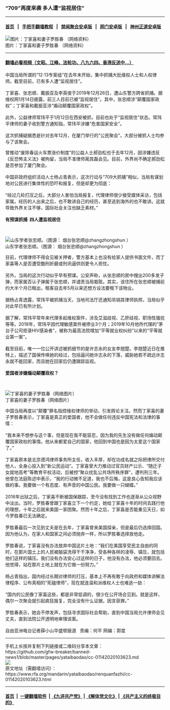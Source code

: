 ### “709”再度来袭   多人遭“监视居住”
------------------------

#### [首页](https://github.com/gfw-breaker/banned-news1/blob/master/README.md) &nbsp;&nbsp;|&nbsp;&nbsp; [手把手翻墙教程](https://github.com/gfw-breaker/guides/wiki) &nbsp;&nbsp;|&nbsp;&nbsp; [禁闻聚合安卓版](https://github.com/gfw-breaker/bn-android) &nbsp;&nbsp;|&nbsp;&nbsp; [网门安卓版](https://github.com/oGate2/oGate) &nbsp;&nbsp;|&nbsp;&nbsp; [神州正道安卓版](https://github.com/SzzdOgate/update) 



<div id="headerimg">
 <img alt="图片：丁家喜和妻子罗胜春 （网络资料）" src="https://www.rfa.org/mandarin/zhuanlan/huashengdunshouji/renwugushi/qizixilie/wdbm-04012014101627.html/20140321-2014.03.21shou_fa_4ding_jia_xi_he_qi_zi_luo_sheng_chun_.jpg/@@images/843ea71b-7438-4cfd-85d9-9493b6403901.jpeg" title="图片：丁家喜和妻子罗胜春 （网络资料）"/>
 <div id="headerimgcontents">
  <div id="headerimgcaption">
   <span>
    图片：丁家喜和妻子罗胜春 （网络资料）
   </span>
   <!-- zoomattribute -->
  </div>
  <!-- headerimgcaption -->
 </div>
 <!-- headerimagecontents -->
</div>

<hr/>


#### [翻墙必看视频（文昭、江峰、法轮功、八九六四、香港反送中...）](http://167.172.214.107/home.html)

<div id="storytext">
 <div>
  <div class="slot_header">
  </div>
 </div>
 <p>
  中国当局所谓的“12·13专案组”在去年末开始，集中抓捕大批维权人士和人权律师。截至目前，已有多人遭“监视居住”。
  <br/>
  <br/>
  丁家喜、张忠顺、戴振亚及李英俊于2019年12月26日，遭山东警方跨省抓捕。据维权网1月14日披露，前三人目前已被“监视居住”。其中，张忠顺涉“颠覆国家政权”；丁家喜和戴振亚涉“煽动颠覆国家政权”。
  <br/>
  <br/>
  此外，公益律师常玮平于1月12日在西安被抓，目前也处于“监视居住”状态。常玮平律师的妻子收到警方通知指，常玮平涉嫌“危害国家安全”。
  <br/>
  <br/>
  这次抓捕疑据悉是针对去年12月，在厦门举行的“公民聚会”，大部分被抓人士均参与了该聚会。
 </p>
 <p>
 </p>
 <p>
  曾推动“废除春运火车票涨价制度”的公益人士郝劲松也于去年12月，因涉嫌违反《反恐怖主义法》被拘留，当局不准律师蔺其磊会见。目前，外界尚不确定郝劲松是否参加了厦门聚会。
  <br/>
  <br/>
  中国非政府组织活动人士杨占青表示，这次行动与“709大抓捕”相似，当局有谋划地对公民进行集体性的恐吓和报复，但是却更为彻底：
  <br/>
  <br/>
  “经过几轮打压之后，大部分人害怕当局报复，代理律师很少接受媒体采访，包括家属。经历的人出来之后，也不敢讲自己的经历，甚至逃到海外的也不敢讲。这就导致外界关注不够，国际社会关注也缺乏素材。”
  <br/>
  <br/>
  <b>
   有预谋抓捕  四人遭监视居住
  </b>
 </p>
 <p>
  <b>
  </b>
  <br/>
  <div class="image-inline captioned" style="width:1500px;">
   <div style="width:1500px;">
    <img alt="山东学者张忠顺。（图源： 烟台张忠顺@zhangzhongshun ）" src="https://www.rfa.org/mandarin/yataibaodao/renquanfazhi/gf1-01092020083621.html/zsz.jpg" title="山东学者张忠顺。（图源： 烟台张忠顺@zhangzhongshun ）"/>
   </div>
   <div class="image-caption">
    <span style="width:1500px;">
     山东学者张忠顺。（图源： 烟台张忠顺@zhangzhongshun ）
    </span>
    <span class="copyright">
    </span>
   </div>
  </div>
 </p>
 <p>
  目前，代理律师不得会见被关押者，警方基本上也没有给家人提供书面文件，而丁家喜等人是否遭受酷刑折磨或刑讯逼供则更令人担忧。
  <br/>
  <br/>
  另外，当局的这次行动似乎早有预谋。公安声称，从张忠顺的房中搜出200多发子弹，而家属否认子弹属于张忠顺，并谴责当局栽赃。其实，该住所在张忠顺被捕前约大半个月已租出，租客自去年5月以来还想方设法要租下该物业。
  <br/>
  <br/>
  据杨占青透露，常玮平被抓捕当天，当地司法厅还通知吊销其律师执照，当局似乎对此早已有所计划。
  <br/>
  <br/>
  据了解，常玮平常年来代理多起维权案件，涉及艾滋歧视、乙肝歧视、职场性骚扰等等。2018年，常玮平因代理敏感案件被停业3个月；2019年10月他所代理的“茅台子公司拒录HIV感染者”，被称为最高法院增加“平等就业权纠纷”以来的“平等就业第一案”。
  <br/>
  <br/>
  截至目前，唯一一位公开讲述被抓细节的是许志永的女友李翘楚。李翘楚近日在推特上，描述了国保传唤她的经过，包括逼问她许志永的下落，威胁她若不疏远许志永就不能回家，而且她在回家后仍遭跟踪监视。
  <br/>
  <br/>
  <b>
   爱国者涉嫌煽动颠覆政权？
  </b>
 </p>
 <p>
  <b>
  </b>
  <br/>
  <div class="image-inline captioned" style="width:1280px;">
   <div style="width:1280px;">
    <img alt="丁家喜的妻子罗胜春（网络图片）" src="https://www.rfa.org/mandarin/zhuanlan/huashengdunshouji/renwugushi/qizixilie/m0408wdbm-04082014095316.html/luoshengchun.jpg" title="丁家喜的妻子罗胜春（网络图片）"/>
   </div>
   <div class="image-caption">
    <span style="width:1280px;">
     丁家喜的妻子罗胜春（网络图片）
    </span>
    <span class="copyright">
    </span>
   </div>
  </div>
 </p>
 <p>
  中国当局再度以“颠覆”罪名指控维权律师的举动，引发舆论关注。然而丁家喜的妻子罗胜春表示，丁家喜是真正的爱国者，他不会做任何违反中国宪法和法律的事情：
  <br/>
  <br/>
  “我本来不想参与这个事，但是现在我不能容忍，因为我的先生没有做任何煽动颠覆国家政权的事情。他从来都爱自己的国家，他回到中国也是因为太爱这个国家了。”
  <br/>
  <br/>
  丁家喜原本是北京德鸿律师事务所主任，收入丰厚，却在功成名就之际把律所交付他人，全身心投入到“新公民运动”。丁家喜曾大力推动过官员财产公示、“随迁子女就地高考”等教育平权活动，后被控“聚众扰乱公共场所秩序罪”，遭判刑三年。他曾在法庭陈述中表示，“我的行动微不足道，我也不后悔，这是良心告知我应该做的事。我要做一个有态度、有声音的中国公民。我要做一只蝴蝶。”
  <br/>
  <br/>
  2016年出狱之后，丁家喜不断被国保跟踪，至今没有找到工作也逐渐从公众视野中淡出。当时，罗胜春曾跟丁家喜立下一个约定，她给丁家喜十年的时间去践行他的理想，十年之后就来美国一家团聚。然而十年之后，丁家喜是否能重见天日，如今罗胜春已无法确定。
  <br/>
  <br/>
  罗胜春最后一次见到丈夫是在去年，丁家喜曾来美国探亲，但是最后仍选择回国。因为他认为，在家人和国家之间必须抛弃一样，所以罗胜春选择放他走。
  <br/>
  <br/>
  罗胜春说，丁家喜没有办法放弃中国这片土地：“我们在美国享受民主自由的同时，在那片国土上的人民被脑袋洗得干干净净，受各种各样的凌辱、镇压，就包括他们这样的镇压。我们没有办法安心过这样的日子，他没有办法，他必须要回去。他觉得，站在那片土地上就在为它做一份努力。”
  <br/>
  <br/>
  杨占青指出，国内经过长期对律师的打压，基本上不再有敢于向政府和媒体讲解法律程序、公布真相的“死磕律师”，现在就连温和派维权人士也难逃一劫：
  <br/>
  <br/>
  “国内的公民像丁家喜这些，都是非常低调的，很少在公开场合见到。就是这样，偶尔一次聚会就引起疯狂报复，完全没有什么证据，因言获罪。”
  <br/>
  <br/>
  罗胜春表示，她会不停发声，包括寻求国际社会帮助，直到中国当局允许律师会见丈夫，直到法院公开透明地审理该案。
  <br/>
  <br/>
  自由亚洲电台记者薛小山华盛顿报道   责编：何平 网编：郭度
 </p>
</div>

<hr/>
手机上长按并复制下列链接或二维码分享本文章：<br/>
https://github.com/gfw-breaker/banned-news1/blob/master/pages/yataibaodao/cc-01142020103623.md <br/>
<a href='https://github.com/gfw-breaker/banned-news1/blob/master/pages/yataibaodao/cc-01142020103623.md'><img src='https://github.com/gfw-breaker/banned-news1/blob/master/pages/yataibaodao/cc-01142020103623.md.png'/></a> <br/>
原文地址（需翻墙访问）：https://www.rfa.org/mandarin/yataibaodao/renquanfazhi/cc-01142020103623.html


------------------------
#### [首页](https://github.com/gfw-breaker/banned-news1/blob/master/README.md) &nbsp;|&nbsp; [一键翻墙软件](https://github.com/gfw-breaker/nogfw/blob/master/README.md) &nbsp;| [《九评共产党》](https://github.com/gfw-breaker/9ping.md/blob/master/README.md#九评之一评共产党是什么) | [《解体党文化》](https://github.com/gfw-breaker/jtdwh.md/blob/master/README.md) | [《共产主义的终极目的》](https://github.com/gfw-breaker/gczydzjmd.md/blob/master/README.md)


<img src='http://gfw-breaker.win/banned-news/pages/yataibaodao/cc-01142020103623.md' width='0px' height='0px'/>